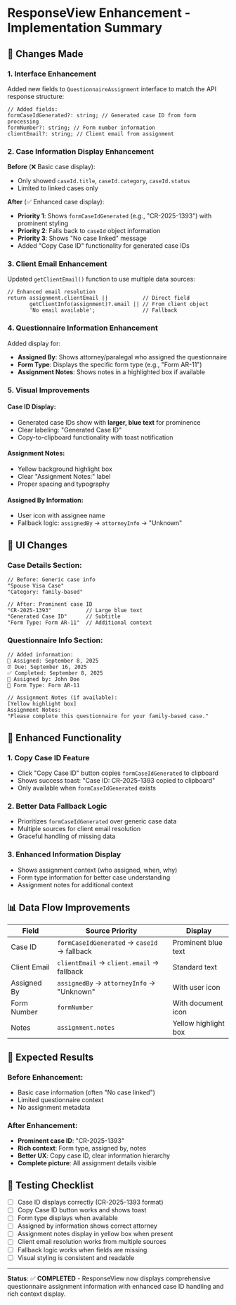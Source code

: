 # ResponseView Enhancement - Implementation Summary

## 🎯 Changes Made

### 1. **Interface Enhancement**
Added new fields to `QuestionnaireAssignment` interface to match the API response structure:

```tsx
// Added fields:
formCaseIdGenerated?: string; // Generated case ID from form processing
formNumber?: string; // Form number information  
clientEmail?: string; // Client email from assignment
```

### 2. **Case Information Display Enhancement**

**Before** (❌ Basic case display):
- Only showed `caseId.title`, `caseId.category`, `caseId.status`
- Limited to linked cases only

**After** (✅ Enhanced case display):
- **Priority 1**: Shows `formCaseIdGenerated` (e.g., "CR-2025-1393") with prominent styling
- **Priority 2**: Falls back to `caseId` object information
- **Priority 3**: Shows "No case linked" message
- Added "Copy Case ID" functionality for generated case IDs

### 3. **Client Email Enhancement**
Updated `getClientEmail()` function to use multiple data sources:

```tsx
// Enhanced email resolution
return assignment.clientEmail ||           // Direct field
       getClientInfo(assignment)?.email || // From client object
       'No email available';               // Fallback
```

### 4. **Questionnaire Information Enhancement**

Added display for:
- **Assigned By**: Shows attorney/paralegal who assigned the questionnaire
- **Form Type**: Displays the specific form type (e.g., "Form AR-11")
- **Assignment Notes**: Shows notes in a highlighted box if available

### 5. **Visual Improvements**

#### Case ID Display:
- Generated case IDs show with **larger, blue text** for prominence
- Clear labeling: "Generated Case ID"
- Copy-to-clipboard functionality with toast notification

#### Assignment Notes:
- Yellow background highlight box
- Clear "Assignment Notes:" label
- Proper spacing and typography

#### Assigned By Information:
- User icon with assignee name
- Fallback logic: `assignedBy` → `attorneyInfo` → "Unknown"

## 🎨 UI Changes

### Case Details Section:
```tsx
// Before: Generic case info
"Spouse Visa Case"
"Category: family-based"

// After: Prominent case ID
"CR-2025-1393"           // Large blue text
"Generated Case ID"      // Subtitle
"Form Type: Form AR-11"  // Additional context
```

### Questionnaire Info Section:
```tsx
// Added information:
📅 Assigned: September 8, 2025
⏰ Due: September 16, 2025  
✅ Completed: September 8, 2025
👤 Assigned by: John Doe
📄 Form Type: Form AR-11

// Assignment Notes (if available):
[Yellow highlight box]
Assignment Notes:
"Please complete this questionnaire for your family-based case."
```

## 🔧 Enhanced Functionality

### 1. **Copy Case ID Feature**
- Click "Copy Case ID" button copies `formCaseIdGenerated` to clipboard
- Shows success toast: "Case ID: CR-2025-1393 copied to clipboard"
- Only available when `formCaseIdGenerated` exists

### 2. **Better Data Fallback Logic**
- Prioritizes `formCaseIdGenerated` over generic case data
- Multiple sources for client email resolution
- Graceful handling of missing data

### 3. **Enhanced Information Display**
- Shows assignment context (who assigned, when, why)
- Form type information for better case understanding
- Assignment notes for additional context

## 📊 Data Flow Improvements

| Field | Source Priority | Display |
|-------|----------------|---------|
| Case ID | `formCaseIdGenerated` → `caseId` → fallback | Prominent blue text |
| Client Email | `clientEmail` → `client.email` → fallback | Standard text |
| Assigned By | `assignedBy` → `attorneyInfo` → "Unknown" | With user icon |
| Form Number | `formNumber` | With document icon |
| Notes | `assignment.notes` | Yellow highlight box |

## 🎯 Expected Results

### Before Enhancement:
- Basic case information (often "No case linked")
- Limited questionnaire context
- No assignment metadata

### After Enhancement:
- **Prominent case ID**: "CR-2025-1393"
- **Rich context**: Form type, assigned by, notes
- **Better UX**: Copy case ID, clear information hierarchy
- **Complete picture**: All assignment details visible

## 🧪 Testing Checklist

- [ ] Case ID displays correctly (CR-2025-1393 format)
- [ ] Copy Case ID button works and shows toast
- [ ] Form type displays when available
- [ ] Assigned by information shows correct attorney
- [ ] Assignment notes display in yellow box when present
- [ ] Client email resolution works from multiple sources
- [ ] Fallback logic works when fields are missing
- [ ] Visual styling is consistent and readable

---

**Status**: ✅ **COMPLETED** - ResponseView now displays comprehensive questionnaire assignment information with enhanced case ID handling and rich context display.
